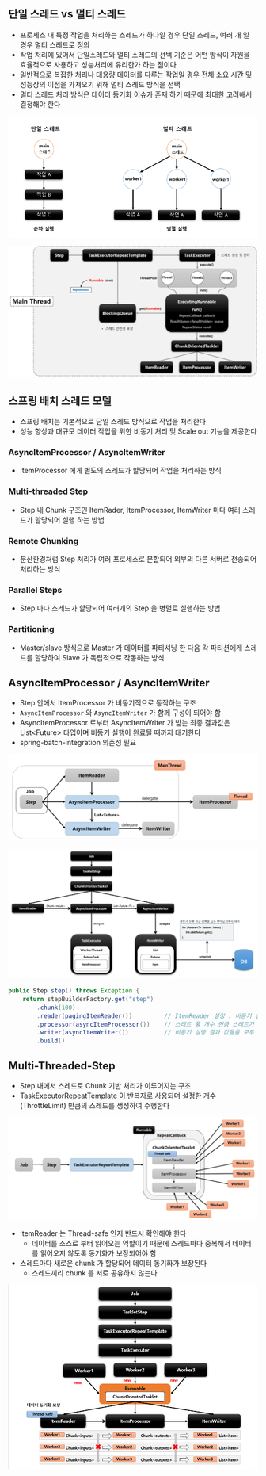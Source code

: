 
## 단일 스레드 vs 멀티 스레드

- 프로세스 내 특정 작업을 처리하는 스레드가 하나일 경우 단일 스레드, 여러 개 일 경우 멀티 스레드로 정의
- 작업 처리에 있어서 단일스레드와 멀티 스레드의 선택 기준은 어떤 방식이 자원을 효율적으로 사용하고 성능처리에 유리한가 하는 점이다
- 일반적으로 복잡한 처리나 대용량 데이터를 다루는 작업일 경우 전체 소요 시간 및 성능상의 이점을 가져오기 위해 멀티 스레드 방식을 선택
- 멀티 스레드 처리 방식은 데이터 동기화 이슈가 존재 하기 때문에 최대한 고려해서 결정해야 한다

![img_38.png](img_38.png)

![img_39.png](img_39.png)

## 스프링 배치 스레드 모델

- 스프링 배치는 기본적으로 단일 스레드 방식으로 작업을 처리한다
- 성능 향상과 대규모 데이터 작업을 위한 비동기 처리 및 Scale out 기능을 제공한다

### AsyncItemProcessor / AsyncItemWriter

- ItemProcessor 에게 별도의 스레드가 할당되어 작업을 처리하는 방식

### Multi-threaded Step

- Step 내 Chunk 구조인 ItemRader, ItemProcessor, ItemWriter 마다 여러 스레드가 할당되어 실행 하는 방법

### Remote Chunking

- 분산환경처럼 Step 처리가 여러 프로세스로 분할되어 외부의 다른 서버로 전송되어 처리하는 방식

### Parallel Steps

- Step 마다 스레드가 할당되어 여러개의 Step 을 병렬로 실행하는 방법

### Partitioning

- Master/slave 방식으로 Master 가 데이터를 파티셔닝 한 다음 각 파티션에게 스레드를 할당하여 Slave 가 독립적으로 작동하는 방식


## AsyncItemProcessor / AsyncItemWriter

- Step 안에서 ItemProcessor 가 비동기적으로 동작하는 구조
- `AsyncItemProcessor` 와 `AsyncItemWriter` 가 함께 구성이 되어야 함
- AsyncItemProcessor 로부터 AsyncItemWriter 가 받는 최종 결과값은 List<Future<T>> 타입이며 비동기 실행이 완료될 때까지 대기한다
- spring-batch-integration 의존성 필요

![img_40.png](img_40.png)

![img_41.png](img_41.png)

```java
public Step step() throws Exception {
	return stepBuilderFactory.get("step") 
		.chunk(100) 
		.reader(pagingItemReader())         // ItemReader 설정 : 비동기 실행 아님
		.processor(asyncItemProcessor())    // 스레드 풀 개수 만큼 스레드가 생성되어 비동기로 실행된다
		.writer(asyncItemWriter())          // 비동기 실행 결과 값들을 모두 받아오기까지 대기함
		.build() 
```


## Multi-Threaded-Step

- Step 내에서 스레드로 Chunk 기반 처리가 이루어지는 구조
- TaskExecutorRepeatTemplate 이 반복자로 사용되며 설정한 개수 (ThrottleLimit) 만큼의 스레드를 생성하여 수행한다

![img_42.png](img_42.png)

- ItemReader 는 Thread-safe 인지 반드시 확인해야 한다
  - 데이터를 소스로 부터 읽어오는 역할이기 때문에 스레드마다 중복해서 데이터를 읽어오지 않도록 동기화가 보장되어야 함
- 스레드마다 새로운 chunk 가 할당되어 데이터 동기화가 보장된다
  - 스레드끼리 chunk 를 서로 공유하지 않는다

![img_43.png](img_43.png)
